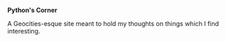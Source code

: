 **Python's Corner**

A Geocities-esque site meant to hold my thoughts on things which I find interesting.
